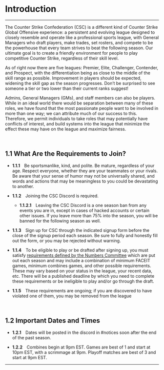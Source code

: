 # Introduction

---

The Counter Strike Confederation (CSC) is a different kind of Counter Strike Global Offensive experience: a persistent and evolving league designed to closely resemble and operate like a professional sports league, with General Managers who draft players, make trades, set rosters, and compete to be the powerhouse that every team strives to beat the following season. Our ultimate goal is to create a friendly environment for people to play competitive Counter Strike, regardless of their skill level.

As of right now there are five leagues: Premier, Elite, Challenger, Contender, and Prospect, with the differentiation being as close to the middle of the skill range as possible.
Improvement in players should be expected, widening the skill gap as the season progresses. Don’t be surprised to see someone a tier or two lower than their current ranks suggest!

Admins, General Managers (GMs), and staff members can also be players. While in an ideal world there would be separation between many of these roles, we have found that the most passionate people want to be involved in more than one way; we can attribute much of our success to this. Therefore, we permit individuals to take roles that may potentially have conflicts of interest, and build systems into the league that minimize the effect these may have on the league and maximize fairness.

&emsp;

## 1.1 What Are the Requirements to Join?

- **1.1.1**&emsp;Be sportsmanlike, kind, and polite. Be mature, regardless of your age. Respect everyone, whether they are your teammates or your rivals. Be aware that your sense of humor may not be universally shared, and words and actions that may be meaningless to you could be devastating to another.

- **1.1.2**&emsp;Joining the CSC Discord is required.

    - **1.1.2.1**&emsp;Leaving the CSC Discord is a one season ban from any events you are in, except in cases of hacked accounts or certain other issues. If you leave more than 75% into the season, you will be banned for the following season as well.

- **1.1.3**&emsp;Sign up for CSC through the indicated signup form before the close of the signup period each season. Be sure to fully and honestly fill out the form, or you may be rejected without warning.

- **1.1.4**&emsp;To be eligible to play or be drafted after signing up, you must satisfy [requirements defined by the Numbers Committee](https://docs.google.com/document/d/1wiUcU2In79k8purXN-j5XszGrWIuEFOJODfQj51JbM4/) which are put out each season and may include a combination of minimum FACEIT games, minimum combines games, and other possible requirements. These may vary based on your status in the league, your recent data, etc. There will be a published deadline by which you need to complete these requirements or be ineligible to play and/or go through the draft.

- **1.1.5**&emsp;These requirements are ongoing; if you are discovered to have violated one of them, you may be removed from the league

&emsp;

## 1.2 Important Dates and Times

- **1.2.1**&emsp;Dates will be posted in the discord in #notices soon after the end of the past season.

- **1.2.2**&emsp;Combines begin at 9pm EST. Games are best of 1 and start at 10pm EST, with a scrimmage at 9pm. Playoff matches are best of 3 and start at 9pm EST.

---
